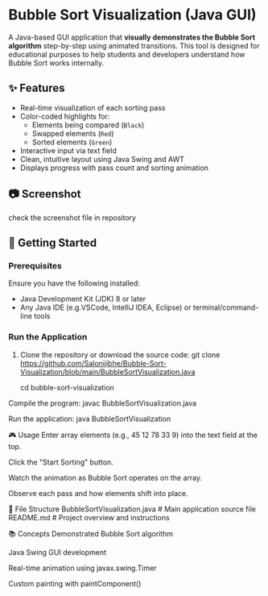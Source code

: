 # Bubble Sort Visualization (Java GUI)

A Java-based GUI application that **visually demonstrates the Bubble Sort algorithm** step-by-step using animated transitions. This tool is designed for educational purposes to help students and developers understand how Bubble Sort works internally.

## ✨ Features

- Real-time visualization of each sorting pass
- Color-coded highlights for:
  - Elements being compared (`Black`)
  - Swapped elements (`Red`)
  - Sorted elements (`Green`)
- Interactive input via text field
- Clean, intuitive layout using Java Swing and AWT
- Displays progress with pass count and sorting animation

## 📷 Screenshot
check the screenshot file in repository

## 🚀 Getting Started

### Prerequisites

Ensure you have the following installed:

- Java Development Kit (JDK) 8 or later
- Any Java IDE (e.g.VSCode, IntelliJ IDEA, Eclipse) or terminal/command-line tools

### Run the Application

1. Clone the repository or download the source code:
   git clone https://github.com/Salonijibhe/Bubble-Sort-Visualization/blob/main/BubbleSortVisualization.java

   cd bubble-sort-visualization
   
Compile the program:
javac BubbleSortVisualization.java

Run the application:
java BubbleSortVisualization

🎮 Usage
Enter array elements (e.g., 45 12 78 33 9) into the text field at the top.

Click the "Start Sorting" button.

Watch the animation as Bubble Sort operates on the array.

Observe each pass and how elements shift into place.

📁 File Structure
BubbleSortVisualization.java  # Main application source file
README.md                     # Project overview and instructions

📚 Concepts Demonstrated
Bubble Sort algorithm

Java Swing GUI development

Real-time animation using javax.swing.Timer

Custom painting with paintComponent()

